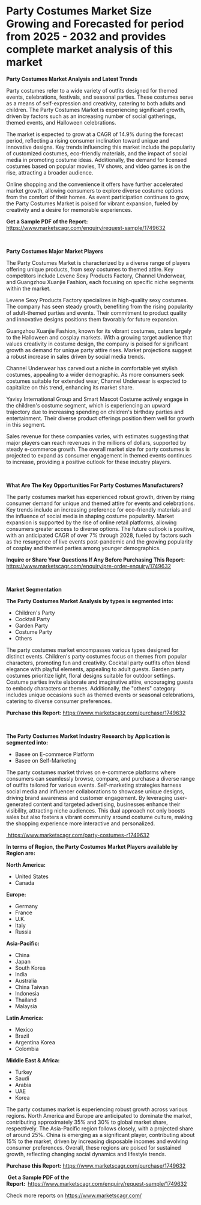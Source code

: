 <p><h1>Party Costumes Market Size Growing and Forecasted for period from 2025 - 2032 and provides complete market analysis of this market</h1></p><p><strong>Party Costumes Market Analysis and Latest Trends</strong></p>
<p><p>Party costumes refer to a wide variety of outfits designed for themed events, celebrations, festivals, and seasonal parties. These costumes serve as a means of self-expression and creativity, catering to both adults and children. The Party Costumes Market is experiencing significant growth, driven by factors such as an increasing number of social gatherings, themed events, and Halloween celebrations. </p><p>The market is expected to grow at a CAGR of 14.9% during the forecast period, reflecting a rising consumer inclination toward unique and innovative designs. Key trends influencing this market include the popularity of customized costumes, eco-friendly materials, and the impact of social media in promoting costume ideas. Additionally, the demand for licensed costumes based on popular movies, TV shows, and video games is on the rise, attracting a broader audience. </p><p>Online shopping and the convenience it offers have further accelerated market growth, allowing consumers to explore diverse costume options from the comfort of their homes. As event participation continues to grow, the Party Costumes Market is poised for vibrant expansion, fueled by creativity and a desire for memorable experiences.</p></p>
<p><strong>Get a Sample PDF of the Report:&nbsp;</strong> <a href="https://www.marketscagr.com/enquiry/request-sample/1749632?utm_campaign=2866&utm_medium=2&utm_source=Github&utm_content=ia&utm_term=06032025&utm_id=party-costumes">https://www.marketscagr.com/enquiry/request-sample/1749632</a></p>
<p>&nbsp;</p>
<p><strong>Party Costumes Major Market Players</strong></p>
<p><p>The Party Costumes Market is characterized by a diverse range of players offering unique products, from sexy costumes to themed attire. Key competitors include Levene Sexy Products Factory, Channel Underwear, and Guangzhou Xuanjie Fashion, each focusing on specific niche segments within the market.</p><p>Levene Sexy Products Factory specializes in high-quality sexy costumes. The company has seen steady growth, benefiting from the rising popularity of adult-themed parties and events. Their commitment to product quality and innovative designs positions them favorably for future expansion.</p><p>Guangzhou Xuanjie Fashion, known for its vibrant costumes, caters largely to the Halloween and cosplay markets. With a growing target audience that values creativity in costume design, the company is poised for significant growth as demand for unique party attire rises. Market projections suggest a robust increase in sales driven by social media trends.</p><p>Channel Underwear has carved out a niche in comfortable yet stylish costumes, appealing to a wider demographic. As more consumers seek costumes suitable for extended wear, Channel Underwear is expected to capitalize on this trend, enhancing its market share.</p><p>Yavisy International Group and Smart Mascot Costume actively engage in the children's costume segment, which is experiencing an upward trajectory due to increasing spending on children's birthday parties and entertainment. Their diverse product offerings position them well for growth in this segment.</p><p>Sales revenue for these companies varies, with estimates suggesting that major players can reach revenues in the millions of dollars, supported by steady e-commerce growth. The overall market size for party costumes is projected to expand as consumer engagement in themed events continues to increase, providing a positive outlook for these industry players.</p></p>
<p>&nbsp;</p>
<p><strong>What Are The Key Opportunities For Party Costumes Manufacturers?</strong></p>
<p><p>The party costumes market has experienced robust growth, driven by rising consumer demand for unique and themed attire for events and celebrations. Key trends include an increasing preference for eco-friendly materials and the influence of social media in shaping costume popularity. Market expansion is supported by the rise of online retail platforms, allowing consumers greater access to diverse options. The future outlook is positive, with an anticipated CAGR of over 7% through 2028, fueled by factors such as the resurgence of live events post-pandemic and the growing popularity of cosplay and themed parties among younger demographics.</p></p>
<p><strong>Inquire or Share Your Questions If Any Before Purchasing This Report:</strong> <a href="https://www.marketscagr.com/enquiry/pre-order-enquiry/1749632?utm_campaign=2866&utm_medium=2&utm_source=Github&utm_content=ia&utm_term=06032025&utm_id=party-costumes">https://www.marketscagr.com/enquiry/pre-order-enquiry/1749632</a></p>
<p>&nbsp;</p>
<p><strong>Market Segmentation</strong></p>
<p><strong>The Party Costumes Market Analysis by types is segmented into:</strong></p>
<p><ul><li>Children's Party</li><li>Cocktail Party</li><li>Garden Party</li><li>Costume Party</li><li>Others</li></ul></p>
<p><p>The party costumes market encompasses various types designed for distinct events. Children's party costumes focus on themes from popular characters, promoting fun and creativity. Cocktail party outfits often blend elegance with playful elements, appealing to adult guests. Garden party costumes prioritize light, floral designs suitable for outdoor settings. Costume parties invite elaborate and imaginative attire, encouraging guests to embody characters or themes. Additionally, the "others" category includes unique occasions such as themed events or seasonal celebrations, catering to diverse consumer preferences.</p></p>
<p><strong>Purchase this Report:&nbsp;</strong><a href="https://www.marketscagr.com/purchase/1749632?utm_campaign=2866&utm_medium=2&utm_source=Github&utm_content=ia&utm_term=06032025&utm_id=party-costumes">https://www.marketscagr.com/purchase/1749632</a></p>
<p>&nbsp;</p>
<p><strong>The Party Costumes Market Industry Research by Application is segmented into:</strong></p>
<p><ul><li>Basee on E-commerce Platform</li><li>Basee on Self-Marketing</li></ul></p>
<p><p>The party costumes market thrives on e-commerce platforms where consumers can seamlessly browse, compare, and purchase a diverse range of outfits tailored for various events. Self-marketing strategies harness social media and influencer collaborations to showcase unique designs, driving brand awareness and customer engagement. By leveraging user-generated content and targeted advertising, businesses enhance their visibility, attracting niche audiences. This dual approach not only boosts sales but also fosters a vibrant community around costume culture, making the shopping experience more interactive and personalized.</p></p>
<p><a href="https://www.marketscagr.com/party-costumes-r1749632?utm_campaign=2866&utm_medium=2&utm_source=Github&utm_content=ia&utm_term=06032025&utm_id=party-costumes">&nbsp;https://www.marketscagr.com/party-costumes-r1749632</a></p>
<p><strong>In terms of Region, the Party Costumes Market Players available by Region are:</strong></p>
<p>
    <p> <strong> North America: </strong>
        <ul>
            <li>United States</li>
            <li>Canada</li>
        </ul>
        </p> 
    <p> <strong> Europe: </strong>
        <ul>
            <li>Germany</li>
            <li>France</li>
            <li>U.K.</li>
            <li>Italy</li>
            <li>Russia</li>
        </ul>
        </p> 
    <p> <strong> Asia-Pacific: </strong>
        <ul>
            <li>China</li>
            <li>Japan</li>
            <li>South Korea</li>
            <li>India</li>
            <li>Australia</li>
            <li>China Taiwan</li>
            <li>Indonesia</li>
            <li>Thailand</li>
            <li>Malaysia</li>
        </ul>
        </p> 
    <p> <strong> Latin America: </strong>
        <ul>
            <li>Mexico</li>
            <li>Brazil</li>
            <li>Argentina Korea</li>
            <li>Colombia</li>
        </ul>
        </p> 
    <p> <strong> Middle East & Africa: </strong>
        <ul>
            <li>Turkey</li>
            <li>Saudi</li>
            <li>Arabia</li>
            <li>UAE</li>
            <li>Korea</li>
        </ul>
    </p>
    </p>
<p><p>The party costumes market is experiencing robust growth across various regions. North America and Europe are anticipated to dominate the market, contributing approximately 35% and 30% to global market share, respectively. The Asia-Pacific region follows closely, with a projected share of around 25%. China is emerging as a significant player, contributing about 15% to the market, driven by increasing disposable incomes and evolving consumer preferences. Overall, these regions are poised for sustained growth, reflecting changing social dynamics and lifestyle trends.</p></p>
<p><strong>Purchase this Report: </strong><a href="https://www.marketscagr.com/purchase/1749632?utm_campaign=2866&utm_medium=2&utm_source=Github&utm_content=ia&utm_term=06032025&utm_id=party-costumes">https://www.marketscagr.com/purchase/1749632</a></p>
<p>&nbsp;<strong>Get a Sample PDF of the Report:&nbsp;&nbsp;</strong><a href="https://www.marketscagr.com/enquiry/request-sample/1749632?utm_campaign=2866&utm_medium=2&utm_source=Github&utm_content=ia&utm_term=06032025&utm_id=party-costumes">https://www.marketscagr.com/enquiry/request-sample/1749632</a></p>
<p><strong></strong></p>
<p>Check more reports on <a href="https://www.marketscagr.com/?utm_campaign=2866&utm_medium=2&utm_source=Github&utm_content=ia&utm_term=06032025&utm_id=party-costumes">https://www.marketscagr.com/</a></p>